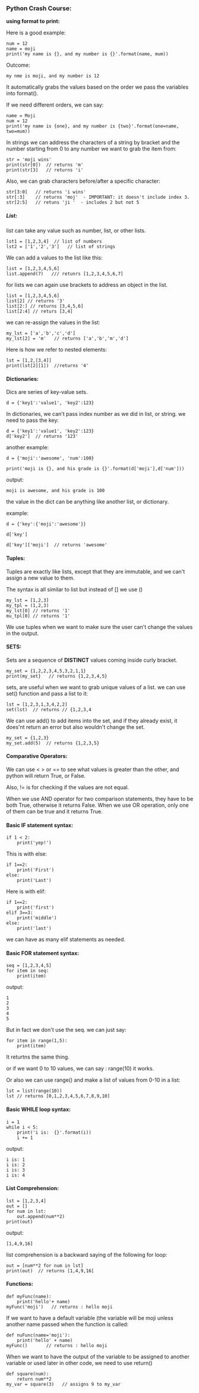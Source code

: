 ### Python Crash Course:

__using format to print:__

Here is a good example:

```
num = 12
name = moji
print('my name is {}, and my number is {}'.format(name, mum))
```
Outcome:
```
my nme is moji, and my number is 12
```
It automatically grabs the values based on the order we pass the variables into format().

If we need different orders, we can say:
```
name = Moji
num = 12
print('my name is {one}, and my number is {two}'.format(one=name, two=mum))
```

In strings we can address the characters of a string by bracket and the number starting from 0 to any number we want to grab the item from:
```
str = 'moji wins'
print(str[0])  // returns 'm'
print(str[3]   // returns 'i'
```

Also, we can grab characters before/after a specific character:
```
str[3:0]   // returns 'i wins'
str[:3]    // returns 'moj'  - IMPORTANT: it doesn't include index 3.
str[2:5]   // retuns 'ji '  - includes 2 but not 5
```
##### List:
list can take any value such as number, list, or other lists.

```
lst1 = [1,2,3,4]  // list of numbers
lst2 = ['1','2','3']   // list of strings
```
We can add a values to the list like this:
```
list = [1,2,3,4,5,6]
list.append(7)   /// retunrs [1,2,3,4,5,6,7]
```
for lists we can again use brackets to address an object in the list. 
```
list = [1,2,3,4,5,6]
list[2] // returns '3'
list[2:] // returns [3,4,5,6]
list[2:4] // returs [3,4]
```
we can re-assign the values in the list:

```
my_lst = ['a','b','c','d']
my_lst[2] = 'm'   // returns ['a','b','m','d']
```
Here is how we refer to nested elements:
```
lst = [1,2,[3,4]]
print(lst[2][1])  //returns '4'
```

#### Dictionaries:
Dics are series of key-value sets.

```
d = {'key1':'value1', 'key2':123}
```

In dictionaries, we can't pass index number as we did in list, or string. we need to pass the key:
```
d = {'key1':'value1', 'key2':123}
d['key2']  // returns '123'
```
another example:
```
d = {'moji':'awesome', 'num':100}

print('moji is {}, and his grade is {}'.format(d['moji'],d['num']))

```

output:
```
moji is awesome, and his grade is 100
```
the value in the dict can be anything like another list, or dictionary.

example:
```
d = {'key':{'moji':'awesome'}}

d['key']

d['key']['moji']  // returns 'awesome'
```
#### Tuples:

Tuples are exactly like lists, except that they are immutable, and we can't assign a new value to them. 

The syntax is all similar to list but instead of [] we use ()

```
my_lst = [1,2,3]
my_tpl = (1,2,3)
my_lst[0] // returns '1'
mu_tpl[0] // returns '1'
```
We use tuples when we want to make sure the user can't change the values in the output.

#### SETS:

Sets are a sequence of __DISTINCT__ values coming inside curly bracket. 

```
my_set = {1,2,2,3,4,5,3,2,1,1}
print(my_set}   // returns {1,2,3,4,5}
```
sets, are useful when we want to grab unique values of a list. we can use set() function and pass a list to it:
```
lst = [1,2,3,1,3,4,2,2]
set(lst)  // returns // {1,2,3,4
```

We can use add() to add items into the set, and if they already exist, it does'nt return an error but also wouldn't change the set.

```
my_set = {1,2,3}
my_set.add(5)  // returns {1,2,3,5}
``` 

#### Comparative Operators:

We can use < > or == to see what values is greater than the other, and python will return True, or False.

Also, != is for checking if the values are not equal. 

When we use AND operator for two comparison statements, they have to be both True, otherwise it returns False. When we use OR operation, only one of them can be true and it returns True.

#### Basic IF statement syntax:
```
if 1 < 2:
    print('yep!')
```

This is with else:
```
if 1==2:
    print('First')
else:
    print('Last')    
```

Here is with elif:
```
if 1==2:
    print('first')
elif 3==3:
    print('middle')
else:
    print('last')        
```
we can have as many elif statements as needed.

#### Basic FOR statement syntax:
```
seq = [1,2,3,4,5]
for item in seq:
    print(item)     
```
output:
```
1
2
3
4
5
```
But in fact we don't use the seq. we can just say:
```
for item in range(1,5):
    print(item)
```
It returtns the same thing.

or if we want 0 to 10 values, we can say : range(10) it works. 

Or also we can use range() and make a list of values from 0-10 in a list:
```
lst = list(range(10))
lst // returns [0,1,2,3,4,5,6,7,8,9,10]
```
#### Basic WHILE loop syntax:
```
i = 1
while i < 5:
    print('i is:  {}'.format(i))
    i += 1
```
output:
```
i is: 1
i is: 2
i is: 3
i is: 4
```
#### List Comprehension:
```
lst = [1,2,3,4]
out = []
for num in lst:
    out.append(num**2)
print(out)      
```
output:
```
[1,4,9,16]
```
list comprehension is a backward saying of the following for loop:
```
out = [num**2 for num in lst]
print(out)  // returns [1,4,9,16[
```

#### Functions:
```
def myFunc(name):
    print('hello'+ name)
myFunc('moji')   // returns : hello moji    
```
If we want to have a default variable (the variable will be moji unless another name passed when the function is called:
```
def nuFunc(name='moji'):
    print('hello' + name)
myFunc()       // returns : hello moji    
```
When we want to have the output of the variable to be assigned to another variable or used later in other code, we need to use return()
```
def square(num):
    return num**2
my_var = square(3)   // assigns 9 to my_var  
```

